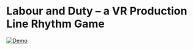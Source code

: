 # Labour and Duty – a VR Production Line Rhythm Game

[![Demo](https://img.youtube.com/vi/EFJz7dtYHa0/0.jpg)](https://www.youtube.com/watch?v=EFJz7dtYHa0)

